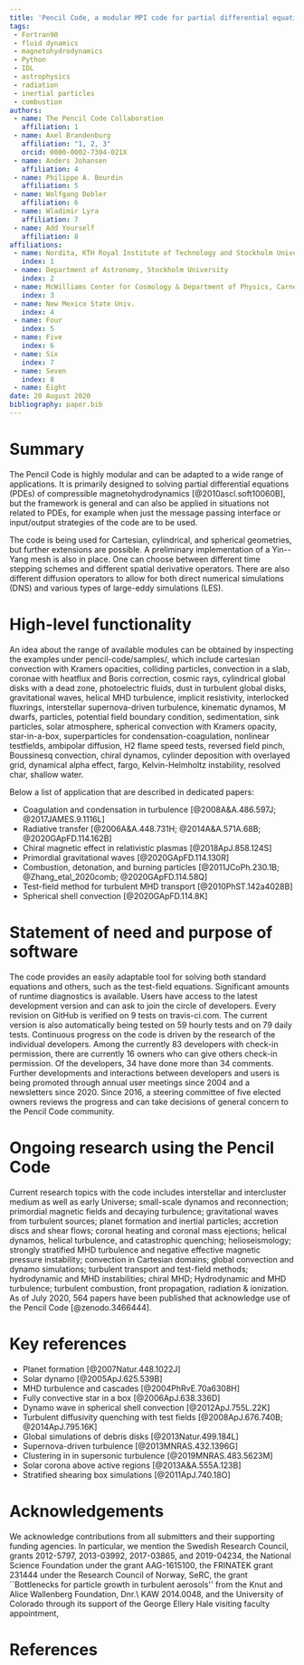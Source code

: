 ```yaml
---
title: 'Pencil Code, a modular MPI code for partial differential equation: multipurpose and multiuser-maintained'
tags:
 - Fortran90
 - fluid dynamics
 - magnetohydrodynamics
 - Python
 - IDL
 - astrophysics
 - radiation
 - inertial particles
 - combustion
authors:
 - name: The Pencil Code Collaboration
   affiliation: 1
 - name: Axel Brandenburg
   affiliation: "1, 2, 3"
   orcid: 0000-0002-7304-021X
 - name: Anders Johansen
   affiliation: 4
 - name: Philippe A. Bourdin
   affiliation: 5
 - name: Wolfgang Dobler
   affiliation: 6
 - name: Wladimir Lyra
   affiliation: 7
 - name: Add Yourself
   affiliation: 8
affiliations:
 - name: Nordita, KTH Royal Institute of Technology and Stockholm University
   index: 1
 - name: Department of Astronomy, Stockholm University
   index: 2
 - name: McWilliams Center for Cosmology & Department of Physics, Carnegie Mellon University
   index: 3
 - name: New Mexico State Univ.
   index: 4
 - name: Four
   index: 5
 - name: Five
   index: 6
 - name: Six
   index: 7
 - name: Seven
   index: 8
 - name: Eight
date: 20 August 2020
bibliography: paper.bib
---
```


# Summary

The Pencil Code is highly modular and can be adapted to a wide
range of applications.
It is primarily designed to solving partial differential equations
(PDEs) of compressible magnetohydrodynamics [@2010ascl.soft10060B],
but the framework is general and can also be applied in situations not
related to PDEs, for example when just the message passing interface or
input/output strategies of the code are to be used.

The code is being used for Cartesian, cylindrical, and spherical geometries,
but further extensions are possible.
A preliminary implementation of a Yin--Yang mesh is also in place.
One can choose between different time stepping schemes and different
spatial derivative operators.
There are also different diffusion operators to allow for both direct numerical
simulations (DNS) and various types of large-eddy simulations (LES).

# High-level functionality

An idea about the range of available modules can be obtained by inspecting
the examples under pencil-code/samples/, which include cartesian
convection with Kramers opacities, colliding particles, convection
in a slab, coronae with heatflux and Boris correction, cosmic rays,
cylindrical global disks with a dead zone, photoelectric fluids, dust
in turbulent global disks, gravitational waves, helical MHD turbulence,
implicit resistivity, interlocked fluxrings, interstellar supernova-driven
turbulence, kinematic dynamos, M dwarfs, particles, potential field
boundary condition, sedimentation, sink particles, solar atmosphere,
spherical convection with Kramers opacity, star-in-a-box, superparticles
for condensation-coagulation, nonlinear testfields, ambipolar diffusion,
H2 flame speed tests, reversed field pinch, Boussinesq convection, chiral
dynamos, cylinder deposition with overlayed grid, dynamical alpha effect,
fargo, Kelvin-Helmholtz instability, resolved char, shallow water.

Below a list of application that are described in dedicated papers:

* Coagulation and condensation in turbulence [@2008A&A.486.597J; @2017JAMES.9.1116L]
* Radiative transfer [@2006A&A.448.731H; @2014A&A.571A.68B; @2020GApFD.114.162B]
* Chiral magnetic effect in relativistic plasmas [@2018ApJ.858.124S]
* Primordial gravitational waves [@2020GApFD.114.130R]
* Combustion, detonation, and burning particles [@2011JCoPh.230.1B; @Zhang_etal_2020comb; @2020GApFD.114.58Q]
* Test-field method for turbulent MHD transport [@2010PhST.142a4028B]
* Spherical shell convection [@2020GApFD.114.8K]

# Statement of need and purpose of software

The code provides an easily adaptable tool for solving both standard
equations and others, such as the test-field equations.
Significant amounts of runtime diagnostics is available.
Users have access to the latest development version and can ask to
join the circle of developers.
Every revision on GitHub is verified on 9 tests on travis-ci.com.
The current version is also automatically being tested on 59 hourly
tests and on 79 daily tests.
Continuous progress on the code is driven by the research of the
individual developers.
Among the currently 83 developers with check-in permission, there are
currently 16 owners who can give others check-in permission.
Of the developers, 34 have done more than 34 comments.
Further developments and interactions between developers and users is
being promoted through annual user meetings since 2004 and a newsletters
since 2020.
Since 2016, a steering committee of five elected owners reviews the
progress and can take decisions of general concern to the Pencil Code
community.

# Ongoing research using the Pencil Code

Current research topics with the code includes
interstellar and intercluster medium as well as early Universe;
small-scale dynamos and reconnection;
primordial magnetic fields and decaying turbulence;
gravitational waves from turbulent sources;
planet formation and inertial particles;
accretion discs and shear flows;
coronal heating and coronal mass ejections;
helical dynamos, helical turbulence, and catastrophic quenching;
helioseismology;
strongly stratified MHD turbulence and negative effective magnetic pressure instability;
convection in Cartesian domains;
global convection and dynamo simulations;
turbulent transport and test-field methods;
hydrodynamic and MHD instabilities;
chiral MHD;
Hydrodynamic and MHD turbulence;
turbulent combustion, front propagation, radiation & ionization.
As of July 2020, 564 papers have been published that acknowledge use of
the Pencil Code [@zenodo.3466444].

# Key references

* Planet formation [@2007Natur.448.1022J]
* Solar dynamo [@2005ApJ.625.539B]
* MHD turbulence and cascades [@2004PhRvE.70a6308H]
* Fully convective star in a box [@2006ApJ.638.336D]
* Dynamo wave in spherical shell convection [@2012ApJ.755L.22K]
* Turbulent diffusivity quenching with test fields [@2008ApJ.676.740B; @2014ApJ.795.16K]
* Global simulations of debris disks [@2013Natur.499.184L]
* Supernova-driven turbulence [@2013MNRAS.432.1396G]
* Clustering in in supersonic turbulence [@2019MNRAS.483.5623M]
* Solar corona above active regions [@2013A&A.555A.123B]
* Stratified shearing box simulations [@2011ApJ.740.18O]

# Acknowledgements

We acknowledge contributions from all submitters and their supporting
funding agencies.
In particular, we mention the Swedish Research Council,
grants 2012-5797, 2013-03992, 2017-03865, and 2019-04234,
the National Science Foundation under the grant AAG-1615100,
the FRINATEK grant 231444 under the Research Council of Norway, SeRC,
the grant ``Bottlenecks for particle growth in turbulent aerosols''
from the Knut and Alice Wallenberg Foundation, Dnr.\ KAW 2014.0048,
and the University of Colorado through its support of the
George Ellery Hale visiting faculty appointment,

# References

